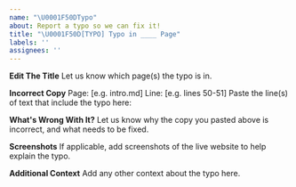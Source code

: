 ```yaml
---
name: "\U0001F50DTypo"
about: Report a typo so we can fix it!
title: "\U0001F50D[TYPO] Typo in ____ Page"
labels: ''
assignees: ''
---
```


**Edit The Title**
Let us know which page(s) the typo is in.

**Incorrect Copy**
Page: [e.g. intro.md]
Line: [e.g. lines 50-51]
Paste the line(s) of text that include the typo here:

**What's Wrong With It?**
Let us know why the copy you pasted above is incorrect, and what needs to be fixed.

**Screenshots**
If applicable, add screenshots of the live website to help explain the typo.

**Additional Context**
Add any other context about the typo here.
